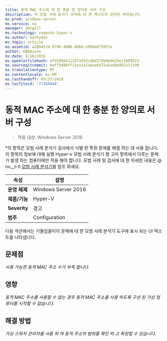 ```yaml
---
title: 동적 MAC 주소에 대 한 충분 한 양의로 서버 구성
description: 이 모범 사례 분석기 규칙에 대 한 텍스트의 온라인 버전입니다.
ms.prod: windows-server
ms.service: na
manager: dongill
ms.technology: compute-hyper-v
ms.author: kathydav
ms.topic: article
ms.assetid: a2804519-9790-4006-80b6-e990a8f505fe
author: KBDAzure
ms.date: 8/16/2016
ms.openlocfilehash: efd1999411187a592cd8d175eb6de25e11605623
ms.sourcegitcommit: 6aff3d88ff22ea141a6ea6572a5ad8dd6321f199
ms.translationtype: MT
ms.contentlocale: ko-KR
ms.lasthandoff: 09/27/2019
ms.locfileid: "71364944"
---
```

# <a name="configure-the-server-with-a-sufficient-amount-of-dynamic-mac-addresses"></a>동적 MAC 주소에 대 한 충분 한 양의로 서버 구성

>적용 대상: Windows Server 2016

*이 항목은 모범 사례 분석기 검사에서 식별 한 특정 문제를 해결 하는 데 사용 됩니다. 이 항목의 정보에 대해 실행 Hyper-v 모범 사례 분석기 했 고이 항목에서 다루는 문제가 발생 하는 컴퓨터에만 적용 해야 합니다. 모범 사례 및 검사에 대 한 자세한 내용은 @ no__t-0 [모범 사례 분석기](https://go.microsoft.com/fwlink/?LinkId=122786)를 참조 하세요.  
  
|속성|설명|  
|-|-|  
|**운영 체제**|Windows Server 2016|  
|**제품/기능**|Hyper-V|  
|**Severity**|경고|  
|**범주**|Configuration|  
  
다음 섹션에서는 기울임꼴이이 문제에 대 한 모범 사례 분석기 도구에 표시 되는 UI 텍스트를 나타냅니다.  
  
## <a name="issue"></a>문제점  
  
*사용 가능한 동적 MAC 주소 수가 부족 합니다.*  
  
## <a name="impact"></a>영향  
  
*동적 MAC 주소를 사용할 수 없는 경우 동적 MAC 주소를 사용 하도록 구성 된 가상 컴퓨터를 시작할 수 없습니다.*  
  
## <a name="resolution"></a>해결 방법  
  
*가상 스위치 관리자를 사용 하 여 동적 주소의 범위를 확인 하 고 확장할 수 있습니다.*  
  


